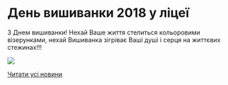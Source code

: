 # День вишиванки 2018 у ліцеї

З Днем вишиванки! Нехай Ваше життя стелиться кольоровими візерунками, нехай Вишиванка зігріває Ваші душі і серця на життєвих стежинах!!!

![](/images/blog/день-вишиванки-2018-у-ліцеї/вишиванка.jpg)

[Читати усі новини](/news)
